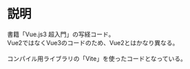# 説明
書籍「Vue.js3 超入門」の写経コード。  
Vue2ではなくVue3のコードのため、Vue2とはかなり異なる。  
<br>
コンパイル用ライブラリの「Vite」を使ったコードとなっている。
